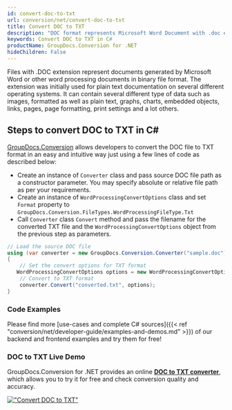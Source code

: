 ```yaml
---
id: convert-doc-to-txt
url: conversion/net/convert-doc-to-txt
title: Convert DOC to TXT
description: "DOC format represents Microsoft Word Document with .doc extension. Learn how to convert DOC to TXT file programmatically in C# language using GroupDocs.Conversion for .NET library."
keywords: Convert DOC to TXT in C#
productName: GroupDocs.Conversion for .NET
hideChildren: False
---
```


Files with .DOC extension represent documents generated by Microsoft Word or other word processing documents in binary file format. The extension was initially used for plain text documentation on several different operating systems. It can contain several different type of data such as images, formatted as well as plain text, graphs, charts, embedded objects, links, pages, page formatting, print settings and a lot others.

## Steps to convert DOC to TXT in C#

[GroupDocs.Conversion](https://products.groupdocs.com/conversion/net) allows developers to convert the DOC file to TXT format in an easy and intuitive way just using a few lines of code as described below:

* Create an instance of `Converter` class and pass source DOC file path as a constructor parameter. You may specify absolute or relative file path as per your requirements. 
* Create an instance of `WordProcessingConvertOptions` class and set `Format` property to `GroupDocs.Conversion.FileTypes.WordProcessingFileType.Txt`
* Call `Converter` class `Convert` method and pass the filename for the converted TXT file and the `WordProcessingConvertOptions` object from the previous step as parameters.

```csharp
// Load the source DOC file
using (var converter = new GroupDocs.Conversion.Converter("sample.doc"))
{
    // Set the convert options for TXT format
   WordProcessingConvertOptions options = new WordProcessingConvertOptions { Format = GroupDocs.Conversion.FileTypes.WordProcessingFileType.Txt };
    // Convert to TXT format
    converter.Convert("converted.txt", options);
}
```

### Code Examples

Please find more [use-cases and complete C# sources]({{< ref "conversion/net/developer-guide/examples-and-demos.md" >}}) of our backend and frontend examples and try them for free!

### DOC to TXT Live Demo

GroupDocs.Conversion for .NET provides an online [**DOC to TXT converter**](https://products.groupdocs.app/conversion/doc-to-txt), which allows you to try it for free and check conversion quality and accuracy.

[!["Convert DOC to TXT"](conversion/net/images/convert-to-txt/convert-doc-to-txt.png)](https://products.groupdocs.app/conversion/doc-to-txt)